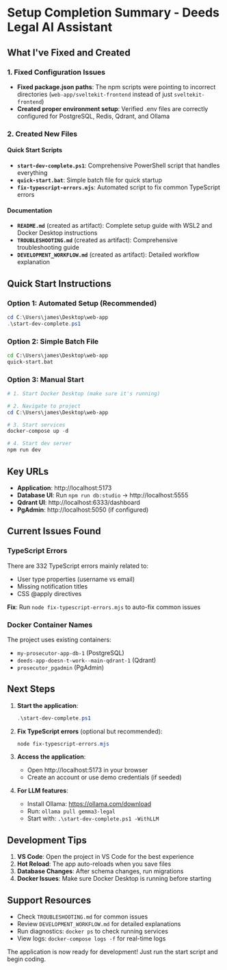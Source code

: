 # Setup Completion Summary - Deeds Legal AI Assistant

## What I've Fixed and Created

### 1. Fixed Configuration Issues
- **Fixed package.json paths**: The npm scripts were pointing to incorrect directories (`web-app/sveltekit-frontend` instead of just `sveltekit-frontend`)
- **Created proper environment setup**: Verified .env files are correctly configured for PostgreSQL, Redis, Qdrant, and Ollama

### 2. Created New Files

#### Quick Start Scripts
- **`start-dev-complete.ps1`**: Comprehensive PowerShell script that handles everything
- **`quick-start.bat`**: Simple batch file for quick startup
- **`fix-typescript-errors.mjs`**: Automated script to fix common TypeScript errors

#### Documentation
- **`README.md`** (created as artifact): Complete setup guide with WSL2 and Docker Desktop instructions
- **`TROUBLESHOOTING.md`** (created as artifact): Comprehensive troubleshooting guide
- **`DEVELOPMENT_WORKFLOW.md`** (created as artifact): Detailed workflow explanation

## Quick Start Instructions

### Option 1: Automated Setup (Recommended)
```powershell
cd C:\Users\james\Desktop\web-app
.\start-dev-complete.ps1
```

### Option 2: Simple Batch File
```cmd
cd C:\Users\james\Desktop\web-app
quick-start.bat
```

### Option 3: Manual Start
```powershell
# 1. Start Docker Desktop (make sure it's running)

# 2. Navigate to project
cd C:\Users\james\Desktop\web-app

# 3. Start services
docker-compose up -d

# 4. Start dev server
npm run dev
```

## Key URLs
- **Application**: http://localhost:5173
- **Database UI**: Run `npm run db:studio` → http://localhost:5555
- **Qdrant UI**: http://localhost:6333/dashboard
- **PgAdmin**: http://localhost:5050 (if configured)

## Current Issues Found

### TypeScript Errors
There are 332 TypeScript errors mainly related to:
- User type properties (username vs email)
- Missing notification titles
- CSS @apply directives

**Fix**: Run `node fix-typescript-errors.mjs` to auto-fix common issues

### Docker Container Names
The project uses existing containers:
- `my-prosecutor-app-db-1` (PostgreSQL)
- `deeds-app-doesn-t-work--main-qdrant-1` (Qdrant)
- `prosecutor_pgadmin` (PgAdmin)

## Next Steps

1. **Start the application**:
   ```powershell
   .\start-dev-complete.ps1
   ```

2. **Fix TypeScript errors** (optional but recommended):
   ```powershell
   node fix-typescript-errors.mjs
   ```

3. **Access the application**:
   - Open http://localhost:5173 in your browser
   - Create an account or use demo credentials (if seeded)

4. **For LLM features**:
   - Install Ollama: https://ollama.com/download
   - Run: `ollama pull gemma3-legal`
   - Start with: `.\start-dev-complete.ps1 -WithLLM`

## Development Tips

1. **VS Code**: Open the project in VS Code for the best experience
2. **Hot Reload**: The app auto-reloads when you save files
3. **Database Changes**: After schema changes, run migrations
4. **Docker Issues**: Make sure Docker Desktop is running before starting

## Support Resources

- Check `TROUBLESHOOTING.md` for common issues
- Review `DEVELOPMENT_WORKFLOW.md` for detailed explanations
- Run diagnostics: `docker ps` to check running services
- View logs: `docker-compose logs -f` for real-time logs

The application is now ready for development! Just run the start script and begin coding.
